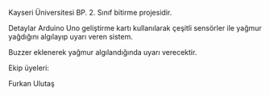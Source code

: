 Kayseri Üniversitesi BP. 2. Sınıf bitirme projesidir.

Detaylar
Arduino Uno geliştirme kartı kullanılarak
çeşitli sensörler ile yağmur yağdığını algılayıp uyarı veren sistem.

Buzzer eklenerek yağmur algılandığında uyarı verecektir.

Ekip üyeleri:

Furkan Ulutaş
